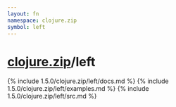```yaml
---
layout: fn
namespace: clojure.zip
symbol: left
---
```


# [clojure.zip](../)/left

{% include 1.5.0/clojure.zip/left/docs.md %}
{% include 1.5.0/clojure.zip/left/examples.md %}
{% include 1.5.0/clojure.zip/left/src.md %}

